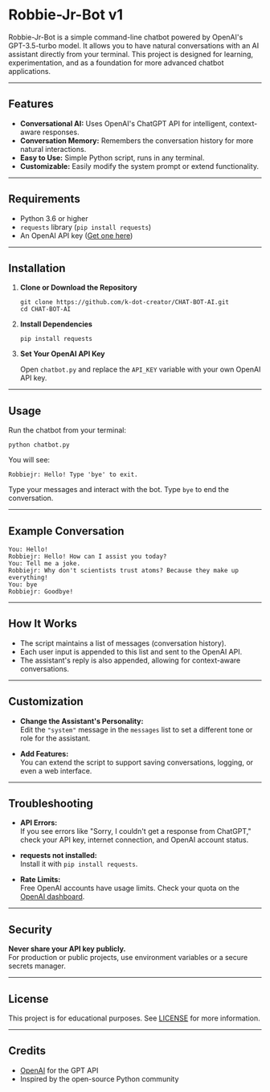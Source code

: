# Robbie-Jr-Bot v1

Robbie-Jr-Bot is a simple command-line chatbot powered by OpenAI's GPT-3.5-turbo model. It allows you to have natural conversations with an AI assistant directly from your terminal. This project is designed for learning, experimentation, and as a foundation for more advanced chatbot applications.

---

## Features

- **Conversational AI:** Uses OpenAI's ChatGPT API for intelligent, context-aware responses.
- **Conversation Memory:** Remembers the conversation history for more natural interactions.
- **Easy to Use:** Simple Python script, runs in any terminal.
- **Customizable:** Easily modify the system prompt or extend functionality.

---

## Requirements

- Python 3.6 or higher
- `requests` library (`pip install requests`)
- An OpenAI API key ([Get one here](https://platform.openai.com/account/api-keys))

---

## Installation

1. **Clone or Download the Repository**

   ```
   git clone https://github.com/k-dot-creator/CHAT-BOT-AI.git
   cd CHAT-BOT-AI
   ```

2. **Install Dependencies**

   ```
   pip install requests
   ```

3. **Set Your OpenAI API Key**

   Open `chatbot.py` and replace the `API_KEY` variable with your own OpenAI API key.

---

## Usage

Run the chatbot from your terminal:

```
python chatbot.py
```

You will see:

```
Robbiejr: Hello! Type 'bye' to exit.
```

Type your messages and interact with the bot. Type `bye` to end the conversation.

---

## Example Conversation

```
You: Hello!
Robbiejr: Hello! How can I assist you today?
You: Tell me a joke.
Robbiejr: Why don't scientists trust atoms? Because they make up everything!
You: bye
Robbiejr: Goodbye!
```

---

## How It Works

- The script maintains a list of messages (conversation history).
- Each user input is appended to this list and sent to the OpenAI API.
- The assistant's reply is also appended, allowing for context-aware conversations.

---

## Customization

- **Change the Assistant's Personality:**  
  Edit the `"system"` message in the `messages` list to set a different tone or role for the assistant.

- **Add Features:**  
  You can extend the script to support saving conversations, logging, or even a web interface.

---

## Troubleshooting

- **API Errors:**  
  If you see errors like "Sorry, I couldn't get a response from ChatGPT," check your API key, internet connection, and OpenAI account status.

- **requests not installed:**  
  Install it with `pip install requests`.

- **Rate Limits:**  
  Free OpenAI accounts have usage limits. Check your quota on the [OpenAI dashboard](https://platform.openai.com/).

---

## Security

**Never share your API key publicly.**  
For production or public projects, use environment variables or a secure secrets manager.

---

## License

This project is for educational purposes. See [LICENSE](LICENSE) for more information.

---

## Credits

- [OpenAI](https://openai.com/) for the GPT API
- Inspired by the open-source Python community

